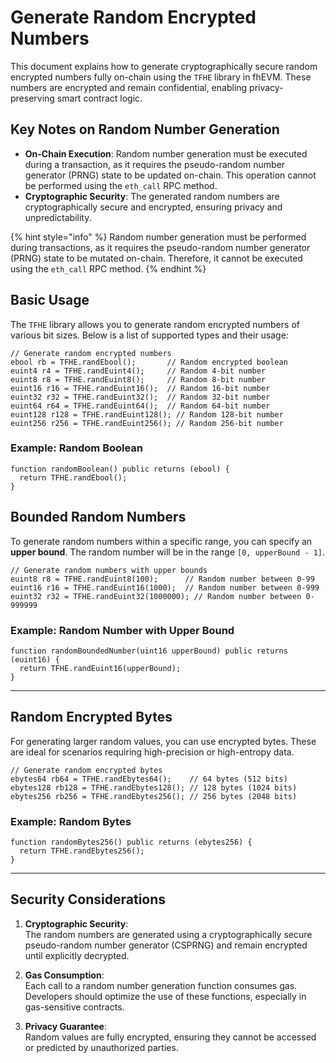 # **Generate Random Encrypted Numbers**

This document explains how to generate cryptographically secure random encrypted numbers fully on-chain using the `TFHE` library in fhEVM. These numbers are encrypted and remain confidential, enabling privacy-preserving smart contract logic.

## **Key Notes on Random Number Generation**

- **On-Chain Execution**: Random number generation must be executed during a transaction, as it requires the pseudo-random number generator (PRNG) state to be updated on-chain. This operation cannot be performed using the `eth_call` RPC method.
- **Cryptographic Security**: The generated random numbers are cryptographically secure and encrypted, ensuring privacy and unpredictability.

{% hint style="info" %}
Random number generation must be performed during transactions, as it requires the pseudo-random number generator (PRNG) state to be mutated on-chain. Therefore, it cannot be executed using the `eth_call` RPC method.
{% endhint %}

## **Basic Usage**

The `TFHE` library allows you to generate random encrypted numbers of various bit sizes. Below is a list of supported types and their usage:

```solidity
// Generate random encrypted numbers
ebool rb = TFHE.randEbool();       // Random encrypted boolean
euint4 r4 = TFHE.randEuint4();     // Random 4-bit number
euint8 r8 = TFHE.randEuint8();     // Random 8-bit number
euint16 r16 = TFHE.randEuint16();  // Random 16-bit number
euint32 r32 = TFHE.randEuint32();  // Random 32-bit number
euint64 r64 = TFHE.randEuint64();  // Random 64-bit number
euint128 r128 = TFHE.randEuint128(); // Random 128-bit number
euint256 r256 = TFHE.randEuint256(); // Random 256-bit number
```

### **Example: Random Boolean**

```solidity
function randomBoolean() public returns (ebool) {
  return TFHE.randEbool();
}
```

## **Bounded Random Numbers**

To generate random numbers within a specific range, you can specify an **upper bound**. The random number will be in the range `[0, upperBound - 1]`.

```solidity
// Generate random numbers with upper bounds
euint8 r8 = TFHE.randEuint8(100);      // Random number between 0-99
euint16 r16 = TFHE.randEuint16(1000);  // Random number between 0-999
euint32 r32 = TFHE.randEuint32(1000000); // Random number between 0-999999
```

### **Example: Random Number with Upper Bound**

```solidity
function randomBoundedNumber(uint16 upperBound) public returns (euint16) {
  return TFHE.randEuint16(upperBound);
}
```

---

## **Random Encrypted Bytes**

For generating larger random values, you can use encrypted bytes. These are ideal for scenarios requiring high-precision or high-entropy data.

```solidity
// Generate random encrypted bytes
ebytes64 rb64 = TFHE.randEbytes64();    // 64 bytes (512 bits)
ebytes128 rb128 = TFHE.randEbytes128(); // 128 bytes (1024 bits)
ebytes256 rb256 = TFHE.randEbytes256(); // 256 bytes (2048 bits)
```

### **Example: Random Bytes**

```solidity
function randomBytes256() public returns (ebytes256) {
  return TFHE.randEbytes256();
}
```

---

## **Security Considerations**

1. **Cryptographic Security**:  
   The random numbers are generated using a cryptographically secure pseudo-random number generator (CSPRNG) and remain encrypted until explicitly decrypted.

2. **Gas Consumption**:  
   Each call to a random number generation function consumes gas. Developers should optimize the use of these functions, especially in gas-sensitive contracts.

3. **Privacy Guarantee**:  
   Random values are fully encrypted, ensuring they cannot be accessed or predicted by unauthorized parties.
